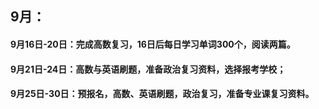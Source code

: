 ## 9月：

#### 9月16日-20日：完成高数复习，16日后每日学习单词300个，阅读两篇。

#### 9月21日-24日：高数与英语刷题，准备政治复习资料，选择报考学校；

#### 9月25日-30日：预报名，高数、英语刷题，政治复习，准备专业课复习资料。